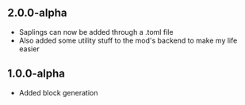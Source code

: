 ## 2.0.0-alpha
- Saplings can now be added through a .toml file
- Also added some utility stuff to the mod's backend to make my life easier
## 1.0.0-alpha
- Added block generation